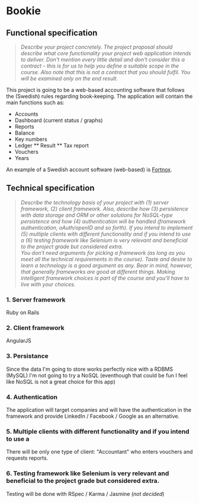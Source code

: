 # Bookie
## Functional specification
> *Describe your project concretely. The project proposal should describe what core functionality your project web application intends to deliver. Don't mention every little detail and don't consider this a contract - this is for us to help you define a suitable scope in the course. Also note that this is not a contract that you should fulfil. You will be examined only on the end result.*

This project is going to be a web-based accounting software that follows the (Swedish) rules regarding book-keeping. The application will contain the main functions such as:

 *  Accounts
 *  Dashboard (current status / graphs)
 *  Reports
  *  Balance
  *    Key numbers
  *  Ledger
  ** Result
  ** Tax report
 * Vouchers
 * Years

An example of a Swedish account software (web-based) is [Fortnox](http://www.fortnox.se).

## Technical specification
> *Describe the technology basis of your project with (1) server framework, (2) client framework. Also, describe how (3) persistence with data storage and ORM or other solutions for NoSQL-type persistence and how (4) authentication will be handled (framework authentication, oAuth/openID and so forth). If you intend to implement (5) multiple clients with different functionality and if you intend to use a (6) testing framework like Selenium is very relevant and beneficial to the project grade but considered extra.*  
> *You don't need arguments for picking a framework (as long as you meet all the technical requirements in the course). Taste and desire to learn a technology is a good argument as any. Bear in mind, however, that generally frameworks are good at different things. Making intelligent framework choices is part of the course and you'll have to live with your choices.*

### 1. Server framework
Ruby on Rails 
### 2. Client framework
AngularJS
### 3. Persistance
Since the data I'm going to store works perfectly nice with a RDBMS (MySQL) I'm not going to try a NoSQL (eventhough that could be fun I feel like NoSQL is not a great choice for this app)
### 4. Authentication
The application will target companies and will have the authentication in the framework and provide LinkedIn / Facebook / Google as an alternative.
### 5. Multiple clients with different functionality and if you intend to use a 
There will be only one type of client: "Accountant" who enters vouchers and requests reports.
### 6. Testing framework like Selenium is very relevant and beneficial to the project grade but considered extra.
Testing will be done with RSpec / Karma / Jasmine (_not decided_)
